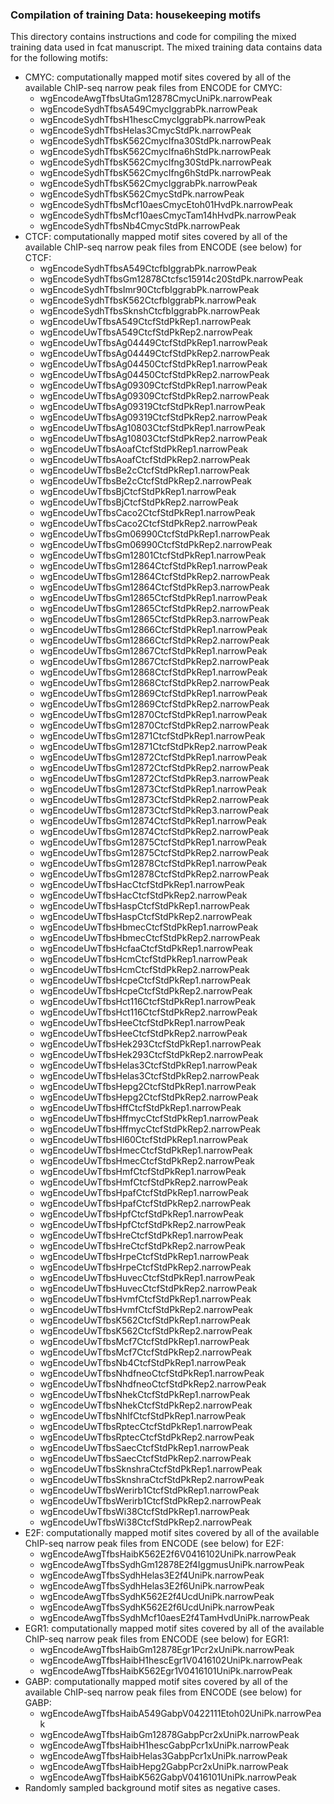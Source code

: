 ### Compilation of training Data: housekeeping motifs

This directory contains instructions and code for compiling the mixed training data used in fcat manuscript. The mixed training data contains data for the following motifs:
* CMYC: computationally mapped motif sites covered by all of the available ChIP-seq narrow peak files from ENCODE for CMYC:
    - wgEncodeAwgTfbsUtaGm12878CmycUniPk.narrowPeak
    - wgEncodeSydhTfbsA549CmycIggrabPk.narrowPeak
    - wgEncodeSydhTfbsH1hescCmycIggrabPk.narrowPeak
    - wgEncodeSydhTfbsHelas3CmycStdPk.narrowPeak
    - wgEncodeSydhTfbsK562CmycIfna30StdPk.narrowPeak
    - wgEncodeSydhTfbsK562CmycIfna6hStdPk.narrowPeak
    - wgEncodeSydhTfbsK562CmycIfng30StdPk.narrowPeak
    - wgEncodeSydhTfbsK562CmycIfng6hStdPk.narrowPeak
    - wgEncodeSydhTfbsK562CmycIggrabPk.narrowPeak
    - wgEncodeSydhTfbsK562CmycStdPk.narrowPeak
    - wgEncodeSydhTfbsMcf10aesCmycEtoh01HvdPk.narrowPeak
    - wgEncodeSydhTfbsMcf10aesCmycTam14hHvdPk.narrowPeak
    - wgEncodeSydhTfbsNb4CmycStdPk.narrowPeak
* CTCF: computationally mapped motif sites covered by all of the available ChIP-seq narrow peak files from ENCODE (see below) for CTCF:
    - wgEncodeSydhTfbsA549CtcfbIggrabPk.narrowPeak
    - wgEncodeSydhTfbsGm12878Ctcfsc15914c20StdPk.narrowPeak
    - wgEncodeSydhTfbsImr90CtcfbIggrabPk.narrowPeak
    - wgEncodeSydhTfbsK562CtcfbIggrabPk.narrowPeak
    - wgEncodeSydhTfbsSknshCtcfbIggrabPk.narrowPeak
    - wgEncodeUwTfbsA549CtcfStdPkRep1.narrowPeak
    - wgEncodeUwTfbsA549CtcfStdPkRep2.narrowPeak
    - wgEncodeUwTfbsAg04449CtcfStdPkRep1.narrowPeak
    - wgEncodeUwTfbsAg04449CtcfStdPkRep2.narrowPeak
    - wgEncodeUwTfbsAg04450CtcfStdPkRep1.narrowPeak
    - wgEncodeUwTfbsAg04450CtcfStdPkRep2.narrowPeak
    - wgEncodeUwTfbsAg09309CtcfStdPkRep1.narrowPeak
    - wgEncodeUwTfbsAg09309CtcfStdPkRep2.narrowPeak
    - wgEncodeUwTfbsAg09319CtcfStdPkRep1.narrowPeak
    - wgEncodeUwTfbsAg09319CtcfStdPkRep2.narrowPeak
    - wgEncodeUwTfbsAg10803CtcfStdPkRep1.narrowPeak
    - wgEncodeUwTfbsAg10803CtcfStdPkRep2.narrowPeak
    - wgEncodeUwTfbsAoafCtcfStdPkRep1.narrowPeak
    - wgEncodeUwTfbsAoafCtcfStdPkRep2.narrowPeak
    - wgEncodeUwTfbsBe2cCtcfStdPkRep1.narrowPeak
    - wgEncodeUwTfbsBe2cCtcfStdPkRep2.narrowPeak
    - wgEncodeUwTfbsBjCtcfStdPkRep1.narrowPeak
    - wgEncodeUwTfbsBjCtcfStdPkRep2.narrowPeak
    - wgEncodeUwTfbsCaco2CtcfStdPkRep1.narrowPeak
    - wgEncodeUwTfbsCaco2CtcfStdPkRep2.narrowPeak
    - wgEncodeUwTfbsGm06990CtcfStdPkRep1.narrowPeak
    - wgEncodeUwTfbsGm06990CtcfStdPkRep2.narrowPeak
    - wgEncodeUwTfbsGm12801CtcfStdPkRep1.narrowPeak
    - wgEncodeUwTfbsGm12864CtcfStdPkRep1.narrowPeak
    - wgEncodeUwTfbsGm12864CtcfStdPkRep2.narrowPeak
    - wgEncodeUwTfbsGm12864CtcfStdPkRep3.narrowPeak
    - wgEncodeUwTfbsGm12865CtcfStdPkRep1.narrowPeak
    - wgEncodeUwTfbsGm12865CtcfStdPkRep2.narrowPeak
    - wgEncodeUwTfbsGm12865CtcfStdPkRep3.narrowPeak
    - wgEncodeUwTfbsGm12866CtcfStdPkRep1.narrowPeak
    - wgEncodeUwTfbsGm12866CtcfStdPkRep2.narrowPeak
    - wgEncodeUwTfbsGm12867CtcfStdPkRep1.narrowPeak
    - wgEncodeUwTfbsGm12867CtcfStdPkRep2.narrowPeak
    - wgEncodeUwTfbsGm12868CtcfStdPkRep1.narrowPeak
    - wgEncodeUwTfbsGm12868CtcfStdPkRep2.narrowPeak
    - wgEncodeUwTfbsGm12869CtcfStdPkRep1.narrowPeak
    - wgEncodeUwTfbsGm12869CtcfStdPkRep2.narrowPeak
    - wgEncodeUwTfbsGm12870CtcfStdPkRep1.narrowPeak
    - wgEncodeUwTfbsGm12870CtcfStdPkRep2.narrowPeak
    - wgEncodeUwTfbsGm12871CtcfStdPkRep1.narrowPeak
    - wgEncodeUwTfbsGm12871CtcfStdPkRep2.narrowPeak
    - wgEncodeUwTfbsGm12872CtcfStdPkRep1.narrowPeak
    - wgEncodeUwTfbsGm12872CtcfStdPkRep2.narrowPeak
    - wgEncodeUwTfbsGm12872CtcfStdPkRep3.narrowPeak
    - wgEncodeUwTfbsGm12873CtcfStdPkRep1.narrowPeak
    - wgEncodeUwTfbsGm12873CtcfStdPkRep2.narrowPeak
    - wgEncodeUwTfbsGm12873CtcfStdPkRep3.narrowPeak
    - wgEncodeUwTfbsGm12874CtcfStdPkRep1.narrowPeak
    - wgEncodeUwTfbsGm12874CtcfStdPkRep2.narrowPeak
    - wgEncodeUwTfbsGm12875CtcfStdPkRep1.narrowPeak
    - wgEncodeUwTfbsGm12875CtcfStdPkRep2.narrowPeak
    - wgEncodeUwTfbsGm12878CtcfStdPkRep1.narrowPeak
    - wgEncodeUwTfbsGm12878CtcfStdPkRep2.narrowPeak
    - wgEncodeUwTfbsHacCtcfStdPkRep1.narrowPeak
    - wgEncodeUwTfbsHacCtcfStdPkRep2.narrowPeak
    - wgEncodeUwTfbsHaspCtcfStdPkRep1.narrowPeak
    - wgEncodeUwTfbsHaspCtcfStdPkRep2.narrowPeak
    - wgEncodeUwTfbsHbmecCtcfStdPkRep1.narrowPeak
    - wgEncodeUwTfbsHbmecCtcfStdPkRep2.narrowPeak
    - wgEncodeUwTfbsHcfaaCtcfStdPkRep1.narrowPeak
    - wgEncodeUwTfbsHcmCtcfStdPkRep1.narrowPeak
    - wgEncodeUwTfbsHcmCtcfStdPkRep2.narrowPeak
    - wgEncodeUwTfbsHcpeCtcfStdPkRep1.narrowPeak
    - wgEncodeUwTfbsHcpeCtcfStdPkRep2.narrowPeak
    - wgEncodeUwTfbsHct116CtcfStdPkRep1.narrowPeak
    - wgEncodeUwTfbsHct116CtcfStdPkRep2.narrowPeak
    - wgEncodeUwTfbsHeeCtcfStdPkRep1.narrowPeak
    - wgEncodeUwTfbsHeeCtcfStdPkRep2.narrowPeak
    - wgEncodeUwTfbsHek293CtcfStdPkRep1.narrowPeak
    - wgEncodeUwTfbsHek293CtcfStdPkRep2.narrowPeak
    - wgEncodeUwTfbsHelas3CtcfStdPkRep1.narrowPeak
    - wgEncodeUwTfbsHelas3CtcfStdPkRep2.narrowPeak
    - wgEncodeUwTfbsHepg2CtcfStdPkRep1.narrowPeak
    - wgEncodeUwTfbsHepg2CtcfStdPkRep2.narrowPeak
    - wgEncodeUwTfbsHffCtcfStdPkRep1.narrowPeak
    - wgEncodeUwTfbsHffmycCtcfStdPkRep1.narrowPeak
    - wgEncodeUwTfbsHffmycCtcfStdPkRep2.narrowPeak
    - wgEncodeUwTfbsHl60CtcfStdPkRep1.narrowPeak
    - wgEncodeUwTfbsHmecCtcfStdPkRep1.narrowPeak
    - wgEncodeUwTfbsHmecCtcfStdPkRep2.narrowPeak
    - wgEncodeUwTfbsHmfCtcfStdPkRep1.narrowPeak
    - wgEncodeUwTfbsHmfCtcfStdPkRep2.narrowPeak
    - wgEncodeUwTfbsHpafCtcfStdPkRep1.narrowPeak
    - wgEncodeUwTfbsHpafCtcfStdPkRep2.narrowPeak
    - wgEncodeUwTfbsHpfCtcfStdPkRep1.narrowPeak
    - wgEncodeUwTfbsHpfCtcfStdPkRep2.narrowPeak
    - wgEncodeUwTfbsHreCtcfStdPkRep1.narrowPeak
    - wgEncodeUwTfbsHreCtcfStdPkRep2.narrowPeak
    - wgEncodeUwTfbsHrpeCtcfStdPkRep1.narrowPeak
    - wgEncodeUwTfbsHrpeCtcfStdPkRep2.narrowPeak
    - wgEncodeUwTfbsHuvecCtcfStdPkRep1.narrowPeak
    - wgEncodeUwTfbsHuvecCtcfStdPkRep2.narrowPeak
    - wgEncodeUwTfbsHvmfCtcfStdPkRep1.narrowPeak
    - wgEncodeUwTfbsHvmfCtcfStdPkRep2.narrowPeak
    - wgEncodeUwTfbsK562CtcfStdPkRep1.narrowPeak
    - wgEncodeUwTfbsK562CtcfStdPkRep2.narrowPeak
    - wgEncodeUwTfbsMcf7CtcfStdPkRep1.narrowPeak
    - wgEncodeUwTfbsMcf7CtcfStdPkRep2.narrowPeak
    - wgEncodeUwTfbsNb4CtcfStdPkRep1.narrowPeak
    - wgEncodeUwTfbsNhdfneoCtcfStdPkRep1.narrowPeak
    - wgEncodeUwTfbsNhdfneoCtcfStdPkRep2.narrowPeak
    - wgEncodeUwTfbsNhekCtcfStdPkRep1.narrowPeak
    - wgEncodeUwTfbsNhekCtcfStdPkRep2.narrowPeak
    - wgEncodeUwTfbsNhlfCtcfStdPkRep1.narrowPeak
    - wgEncodeUwTfbsRptecCtcfStdPkRep1.narrowPeak
    - wgEncodeUwTfbsRptecCtcfStdPkRep2.narrowPeak
    - wgEncodeUwTfbsSaecCtcfStdPkRep1.narrowPeak
    - wgEncodeUwTfbsSaecCtcfStdPkRep2.narrowPeak
    - wgEncodeUwTfbsSknshraCtcfStdPkRep1.narrowPeak
    - wgEncodeUwTfbsSknshraCtcfStdPkRep2.narrowPeak
    - wgEncodeUwTfbsWerirb1CtcfStdPkRep1.narrowPeak
    - wgEncodeUwTfbsWerirb1CtcfStdPkRep2.narrowPeak
    - wgEncodeUwTfbsWi38CtcfStdPkRep1.narrowPeak
    - wgEncodeUwTfbsWi38CtcfStdPkRep2.narrowPeak
* E2F: computationally mapped motif sites covered by all of the available ChIP-seq narrow peak files from ENCODE (see below) for E2F:
    - wgEncodeAwgTfbsHaibK562E2f6V0416102UniPk.narrowPeak
    - wgEncodeAwgTfbsSydhGm12878E2f4IggmusUniPk.narrowPeak
    - wgEncodeAwgTfbsSydhHelas3E2f4UniPk.narrowPeak
    - wgEncodeAwgTfbsSydhHelas3E2f6UniPk.narrowPeak
    - wgEncodeAwgTfbsSydhK562E2f4UcdUniPk.narrowPeak
    - wgEncodeAwgTfbsSydhK562E2f6UcdUniPk.narrowPeak
    - wgEncodeAwgTfbsSydhMcf10aesE2f4TamHvdUniPk.narrowPeak
* EGR1: computationally mapped motif sites covered by all of the available ChIP-seq narrow peak files from ENCODE (see below) for EGR1:
    - wgEncodeAwgTfbsHaibGm12878Egr1Pcr2xUniPk.narrowPeak
    - wgEncodeAwgTfbsHaibH1hescEgr1V0416102UniPk.narrowPeak
    - wgEncodeAwgTfbsHaibK562Egr1V0416101UniPk.narrowPeak
* GABP: computationally mapped motif sites covered by all of the available ChIP-seq narrow peak files from ENCODE (see below) for GABP:
    - wgEncodeAwgTfbsHaibA549GabpV0422111Etoh02UniPk.narrowPeak
    - wgEncodeAwgTfbsHaibGm12878GabpPcr2xUniPk.narrowPeak
    - wgEncodeAwgTfbsHaibH1hescGabpPcr1xUniPk.narrowPeak
    - wgEncodeAwgTfbsHaibHelas3GabpPcr1xUniPk.narrowPeak
    - wgEncodeAwgTfbsHaibHepg2GabpPcr2xUniPk.narrowPeak
    - wgEncodeAwgTfbsHaibK562GabpV0416101UniPk.narrowPeak
* Randomly sampled background motif sites as negative cases.
